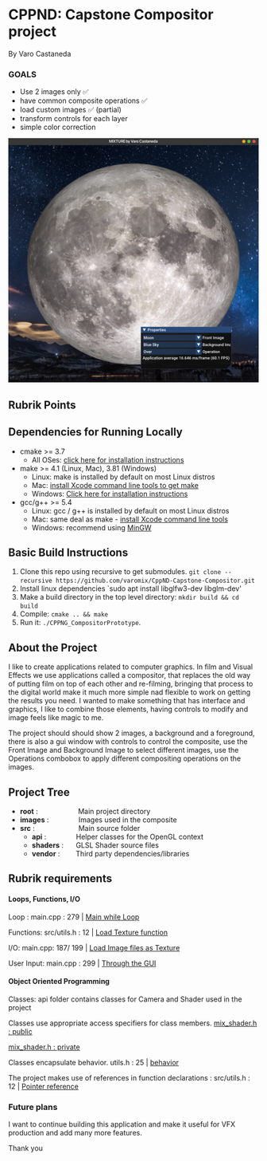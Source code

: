 # CPPND: Capstone Compositor project

By Varo Castaneda

### GOALS

* Use 2 images only ✅
* have common composite operations ✅
* load custom images ✅ (partial)
* transform controls for each layer
* simple color correction

![Compositing](./images/screenshot_01.png)

## Rubrik Points

## Dependencies for Running Locally

* cmake >= 3.7
    * All OSes: [click here for installation instructions](https://cmake.org/install/)
* make >= 4.1 (Linux, Mac), 3.81 (Windows)
    * Linux: make is installed by default on most Linux distros
    * Mac: [install Xcode command line tools to get make](https://developer.apple.com/xcode/features/)
    * Windows: [Click here for installation instructions](http://gnuwin32.sourceforge.net/packages/make.htm)
* gcc/g++ >= 5.4
    * Linux: gcc / g++ is installed by default on most Linux distros
    * Mac: same deal as make - [install Xcode command line tools](https://developer.apple.com/xcode/features/)
    * Windows: recommend using [MinGW](http://www.mingw.org/)

## Basic Build Instructions

1. Clone this repo using recursive to get
   submodules. `git clone --recursive https://github.com/varomix/CppND-Capstone-Compositor.git`
2. Install linux dependencies `sudo apt install libglfw3-dev libglm-dev' 
3. Make a build directory in the top level directory: `mkdir build && cd build`
4. Compile: `cmake .. && make`
5. Run it: `./CPPNG_CompositorPrototype`.

## About the Project

I like to create applications related to computer graphics. In film and Visual Effects we use applications called a
compositor,
that replaces the old way of putting film on top of each other and re-filming, bringing that process to the digital
world
make it much more simple nad flexible to work on getting the results you need.
I wanted to make something that has interface and graphics, I like to combine those elements, having controls to
modify and image feels like magic to me.

The project should should show 2 images, a background and a foreground, there is also a gui window with controls
to control the composite, use the Front Image and Background Image to select different images, use the Operations
combobox to apply different compositing operations on the images.

## Project Tree

* **root** : &ensp;&ensp;&ensp;&ensp;&ensp;&ensp;&ensp;&ensp;&ensp;&ensp;&ensp;Main project directory
* **images** : &ensp;&ensp;&ensp;&ensp;&ensp;&ensp;&ensp;&ensp;Images used in the composite
* **src** : &ensp;&ensp;&ensp;&ensp;&ensp;&ensp;&ensp;&ensp;&ensp;&ensp;&ensp;&ensp;Main source folder
    * **api** : &ensp;&ensp;&ensp;&ensp;&ensp;&ensp;&ensp;&ensp;Helper classes for the OpenGL context
    * **shaders** : &ensp;&ensp;&ensp;GLSL Shader source files
    * **vendor** : &ensp;&ensp;&ensp;&ensp;Third party dependencies/libraries

## Rubrik requirements

#### Loops, Functions, I/O

Loop :
main.cpp : 279
| [Main while Loop](https://github.com/varomix/CppND-Capstone-Compositor/blob/90d01ce2bd563d115e3dc00ac4368f4c48acd980/src/main.cpp#L279)

Functions: src/utils.h : 12
| [Load Texture function](https://github.com/varomix/CppND-Capstone-Compositor/blob/90d01ce2bd563d115e3dc00ac4368f4c48acd980/src/utils.h#L12)

I/O:
main.cpp: 187/ 199 |
[Load Image files as Texture](https://github.com/varomix/CppND-Capstone-Compositor/blob/90d01ce2bd563d115e3dc00ac4368f4c48acd980/src/main.cpp#L199)

User Input:
main.cpp : 299
| [Through the GUI ](https://github.com/varomix/CppND-Capstone-Compositor/blob/90d01ce2bd563d115e3dc00ac4368f4c48acd980/src/main.cpp#L299)

#### Object Oriented Programming

Classes: api folder contains classes for Camera and Shader used in the project

Classes use appropriate access specifiers for class
members. [mix_shader.h : public](https://github.com/varomix/CppND-Capstone-Compositor/blob/90d01ce2bd563d115e3dc00ac4368f4c48acd980/src/api/mix_shader.h#L16)

[mix_shader.h : private](https://github.com/varomix/CppND-Capstone-Compositor/blob/90d01ce2bd563d115e3dc00ac4368f4c48acd980/src/api/mix_shader.h#L124)

Classes encapsulate behavior. utils.h : 25
| [behavior](https://github.com/varomix/CppND-Capstone-Compositor/blob/90d01ce2bd563d115e3dc00ac4368f4c48acd980/src/utils.h#L25)

The project makes use of references in function declarations : src/utils.h : 12
| [Pointer reference](https://github.com/varomix/CppND-Capstone-Compositor/blob/90d01ce2bd563d115e3dc00ac4368f4c48acd980/src/utils.h#L12)

### Future plans

I want to continue building this application and make it useful for VFX production and add many more features.

Thank you
